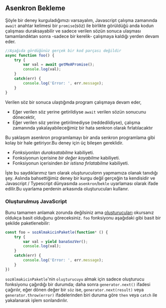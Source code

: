 ## Asenkron Bekleme
Şöyle bir deney kurguladığımızı varsayalım, Javascript çalışma zamanında `await` anahtar kelimesi bir `promise`(söz) ile birlikte görüldüğü anda kodun çalışması duraksayabilir ve sadece verilen sözün sonuca ulaşması tamamlandıktan sonra -sadece bir kerelik- çalışmaya kaldığı yerden devam eder.

```ts
//Aşağıda gördüğünüz gerçek bir kod parçası değildir
async function foo() {
    try {
        var val = await getMeAPromise();
        console.log(val);
    }
    catch(err) {
        console.log('Error: ', err.message);
    }
}

```
Verilen söz bir sonuca ulaştığında program çalışmaya devam eder,
* Eğer verilen söz yerine getirildiyse `await` verilen sözün sonucunu dönecektir,
* Eğer verilen söz yerine getirilmediyse (reddedildiyse), çalışma zamanında yakalayabileceğimiz bir hata senkron olarak fırlatılacaktır  

Bu yaklaşım asenkron programlamayı bir anda senkron programlama gibi kolay bir hale getiriyor.Bu deney için üç bileşen gereklidir.  
* *Fonksiyonları duraksatabilme* kabiliyeti.
* Fonksiyonun içerisine *bir değer koyabilme* kabiliyeti.
* Fonksiyonun içerisinden *bir istisna fırlatabilme* kabiliyeti.

İşte bu saydıklarımız tam olarak *oluşturucular*ın yapmamıza olanak tanıdığı şey. Aslında bahsettiğimiz deney bir kurgu değil gerçeğin ta kendisidir ve  Javascript / Typescript dünyasında `asenkron`/`bekle` uyarlaması olarak ifade edilir.Bu uyarlama perdenin arkasında oluşturucuları kullanır.


### Oluşturulmuş JavaScript
Bunu tamamen anlamak zorunda değilsiniz ama [oluşturucuları][generators] okursanız oldukça basit olduğunu göreceksiniz. `foo` fonksiyonu aşağıdaki gibi basit bir şekilde paketlenebilir:

```ts
const foo = sozAlmakicinPaketle(function* () {
    try {
        var val = yield banaSozVer();
        console.log(val);
    }
    catch(err) {
        console.log('Error: ', err.message);
    }
})
```
`sozAlmakicinPaketle`'nin `oluşturucuyu` almak için sadece oluşturucu fonksiyonu çağırdığı bir durumda; daha sonra `generator.next()` ifadesi çağırılır, eğer dönen değer bir `söz` ise, `generator.next(result)` veya `generator.throw(error)` ifadelerinden biri duruma göre `then` veya `catch` ile yakalanarak işlem sonlandırılır. 


[generators]:./generators.md

